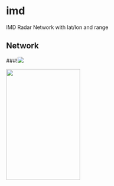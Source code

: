 # imd
IMD Radar Network with lat/lon and range

## Network

###!![](qnetwork_with_range.jpg)

<img src="network_with_range" width="200" height="300">



